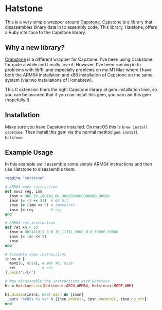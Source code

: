# Hatstone

This is a very simple wrapper around [Capstone](https://www.capstone-engine.org).
Capstone is a library that disassembles binary data in to assembly code.  This
library, Hatstone, offers a Ruby interface to the Capstone library.

## Why a new library?

[Crabstone](https://github.com/bnagy/crabstone) is a different wrapper for Capstone.
I've been using Crabstone for quite a while and I really love it.  However,
I've been running in to problems with libffi, and especially problems on my M1
Mac where I have both the ARM64 installation and x86 installation of Capstone
on the same system (via two installations of Homebrew).

This C extension finds the right Capstone library at gem installation time, so
you can be assured that if you can install this gem, you can use this gem (hopefully!!)

## Installation

Make sure you have Capstone installed.  On macOS this is `brew install capstone`.
Then install this gem via the normal method `gem install hatstone`.

## Example Usage

In this example we'll assemble some simple ARM64 instructions and then use
Hatstone to disassemble them.

```ruby
require "hatstone"

# ARM64 movz instruction
def movz reg, imm
  insn = 0b0_10_100101_00_0000000000000000_00000
  insn |= (1 << 31)  # 64 bit
  insn |= (imm << 5) # immediate
  insn |= reg        # reg
end

# ARM64 ret instruction
def ret xn = 30
  insn = 0b1101011_0_0_10_11111_0000_0_0_00000_00000
  insn |= (xn << 5)
  insn
end

# Assemble some instructions
insns = [
  movz(0, 0x2a), # mov X0, 0x2a
  ret            # ret
].pack("L<L<")

# Now disassemble the instructions with Hatstone
hs = Hatstone.new(Hatstone::ARCH_ARM64, Hatstone::MODE_ARM)

hs.disasm(insns, 0x0).each do |insn|
  puts "%#05x %s %s" % [insn.address, insn.mnemonic, insn.op_str]
end
```
